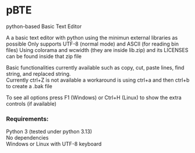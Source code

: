 # pBTE 
python-based Basic Text Editor 

A a basic text editor with python using the minimun external libraries as possible
Only supports UTF-8 (normal mode) and ASCII (for reading bin files)
Using colorama and wcwidth (they are inside lib.zip) and its LICENSES can be found inside that zip file 

Basic functionalities currently available such as copy, cut, paste lines, find string, and replaced string.  
Currently ctrl+Z is not available a workaround is using ctrl+a and then ctrl+b to create a .bak file  
  
To see all options press F1 (Windows) or Ctrl+H (Linux) to show the extra controls (if available)

### Requirements:

Python 3 (tested under python 3.13)  
No dependencies  
Windows or Linux with UTF-8 keyboard  
